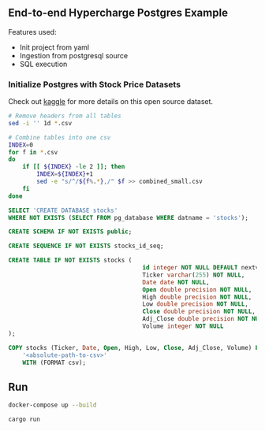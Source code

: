 ## End-to-end Hypercharge Postgres Example

Features used:
- Init project from yaml
- Ingestion from postgresql source
- SQL execution

### Initialize Postgres with Stock Price Datasets

Check out [kaggle](https://www.kaggle.com/datasets/jacksoncrow/stock-market-dataset) for more details on this open source dataset.

```bash
# Remove headers from all tables
sed -i '' 1d *.csv

# Combine tables into one csv
INDEX=0
for f in *.csv
do
	if [[ ${INDEX} -le 2 ]]; then
		INDEX=${INDEX}+1
		sed -e "s/^/${f%.*},/" $f >> combined_small.csv
	fi
done
```

```sql
SELECT 'CREATE DATABASE stocks'
WHERE NOT EXISTS (SELECT FROM pg_database WHERE datname = 'stocks');

CREATE SCHEMA IF NOT EXISTS public;

CREATE SEQUENCE IF NOT EXISTS stocks_id_seq;

CREATE TABLE IF NOT EXISTS stocks (
                                      id integer NOT NULL DEFAULT nextval('stocks_id_seq') CONSTRAINT stocks_pk PRIMARY KEY,
                                      Ticker varchar(255) NOT NULL,
                                      Date date NOT NULL,
                                      Open double precision NOT NULL,
                                      High double precision NOT NULL,
                                      Low double precision NOT NULL,
                                      Close double precision NOT NULL,
                                      Adj_Close double precision NOT NULL,
                                      Volume integer NOT NULL
);

COPY stocks (Ticker, Date, Open, High, Low, Close, Adj_Close, Volume) FROM
    '<absolute-path-to-csv>'
    WITH (FORMAT csv);
```

## Run

```bash
docker-compose up --build
```

```bash
cargo run
```
